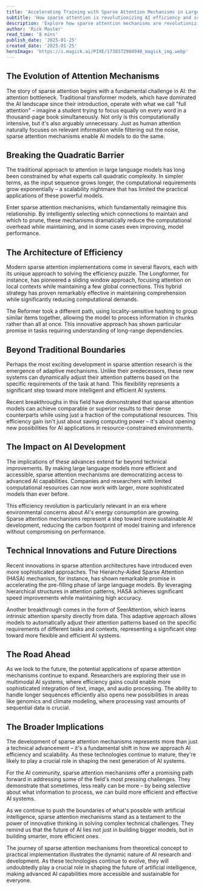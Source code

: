 ```yaml
---
title: 'Accelerating Training with Sparse Attention Mechanisms in Large Sequence Models'
subtitle: 'How sparse attention is revolutionizing AI efficiency and scalability'
description: 'Explore how sparse attention mechanisms are revolutionizing AI efficiency and scalability. Learn about the latest breakthroughs in making large language models more accessible and environmentally sustainable while maintaining powerful performance.'
author: 'Rick Master'
read_time: '8 mins'
publish_date: '2025-01-25'
created_date: '2025-01-25'
heroImage: 'https://i.magick.ai/PIXE/1738372984940_magick_img.webp'
---
```


## The Evolution of Attention Mechanisms

The story of sparse attention begins with a fundamental challenge in AI: the attention bottleneck. Traditional transformer models, which have dominated the AI landscape since their introduction, operate with what we call "full attention" – imagine a student trying to focus equally on every word in a thousand-page book simultaneously. Not only is this computationally intensive, but it's also arguably unnecessary. Just as human attention naturally focuses on relevant information while filtering out the noise, sparse attention mechanisms enable AI models to do the same.

## Breaking the Quadratic Barrier

The traditional approach to attention in large language models has long been constrained by what experts call quadratic complexity. In simpler terms, as the input sequence grows longer, the computational requirements grow exponentially – a scalability nightmare that has limited the practical applications of these powerful models.

Enter sparse attention mechanisms, which fundamentally reimagine this relationship. By intelligently selecting which connections to maintain and which to prune, these mechanisms dramatically reduce the computational overhead while maintaining, and in some cases even improving, model performance.

## The Architecture of Efficiency

Modern sparse attention implementations come in several flavors, each with its unique approach to solving the efficiency puzzle. The Longformer, for instance, has pioneered a sliding window approach, focusing attention on local contexts while maintaining a few global connections. This hybrid strategy has proven remarkably effective in maintaining comprehension while significantly reducing computational demands.

The Reformer took a different path, using locality-sensitive hashing to group similar items together, allowing the model to process information in chunks rather than all at once. This innovative approach has shown particular promise in tasks requiring understanding of long-range dependencies.

## Beyond Traditional Boundaries

Perhaps the most exciting development in sparse attention research is the emergence of adaptive mechanisms. Unlike their predecessors, these new systems can dynamically adjust their attention patterns based on the specific requirements of the task at hand. This flexibility represents a significant step toward more intelligent and efficient AI systems.

Recent breakthroughs in this field have demonstrated that sparse attention models can achieve comparable or superior results to their dense counterparts while using just a fraction of the computational resources. This efficiency gain isn't just about saving computing power – it's about opening new possibilities for AI applications in resource-constrained environments.

## The Impact on AI Development

The implications of these advances extend far beyond technical improvements. By making large language models more efficient and accessible, sparse attention mechanisms are democratizing access to advanced AI capabilities. Companies and researchers with limited computational resources can now work with larger, more sophisticated models than ever before.

This efficiency revolution is particularly relevant in an era where environmental concerns about AI's energy consumption are growing. Sparse attention mechanisms represent a step toward more sustainable AI development, reducing the carbon footprint of model training and inference without compromising on performance.

## Technical Innovations and Future Directions

Recent innovations in sparse attention architectures have introduced even more sophisticated approaches. The Hierarchy-Aided Sparse Attention (HASA) mechanism, for instance, has shown remarkable promise in accelerating the pre-filling phase of large language models. By leveraging hierarchical structures in attention patterns, HASA achieves significant speed improvements while maintaining high accuracy.

Another breakthrough comes in the form of SeerAttention, which learns intrinsic attention sparsity directly from data. This adaptive approach allows models to automatically adjust their attention patterns based on the specific requirements of different tasks and contexts, representing a significant step toward more flexible and efficient AI systems.

## The Road Ahead

As we look to the future, the potential applications of sparse attention mechanisms continue to expand. Researchers are exploring their use in multimodal AI systems, where efficiency gains could enable more sophisticated integration of text, image, and audio processing. The ability to handle longer sequences efficiently also opens new possibilities in areas like genomics and climate modeling, where processing vast amounts of sequential data is crucial.

## The Broader Implications

The development of sparse attention mechanisms represents more than just a technical advancement – it's a fundamental shift in how we approach AI efficiency and scalability. As these technologies continue to mature, they're likely to play a crucial role in shaping the next generation of AI systems.

For the AI community, sparse attention mechanisms offer a promising path forward in addressing some of the field's most pressing challenges. They demonstrate that sometimes, less really can be more – by being selective about what information to process, we can build more efficient and effective AI systems.

As we continue to push the boundaries of what's possible with artificial intelligence, sparse attention mechanisms stand as a testament to the power of innovative thinking in solving complex technical challenges. They remind us that the future of AI lies not just in building bigger models, but in building smarter, more efficient ones.

The journey of sparse attention mechanisms from theoretical concept to practical implementation illustrates the dynamic nature of AI research and development. As these technologies continue to evolve, they will undoubtedly play a crucial role in shaping the future of artificial intelligence, making advanced AI capabilities more accessible and sustainable for everyone.